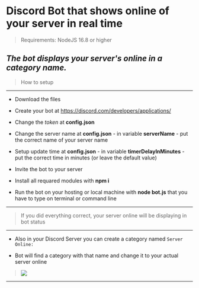 # Discord Bot that shows online of your server in real time
> Requirements: NodeJS 16.8 or higher

***The bot displays your server's online in a category name.***
------------
> How to setup
------------
- Download the files

- Create your bot at https://discord.com/developers/applications/

- Change the *token* at **config.json**
- Change the server name at **config.json** - in variable **serverName** - put the correct name of your server name
- Setup update time at **config.json** - in variable **timerDelayInMinutes** - put the correct time in minutes (or leave the default value)

- Invite the bot to your server

- Install all requared modules with **npm i**

- Run the bot on your hosting or local machine with **node bot.js** that you have to type on terminal or command line
------------
> If you did everything correct, your server online will be displaying in bot status
![]()
------------
- Also in your Discord Server  you can create a category named `Server Online:`

- Bot will find a category with that name and change it to your actual server online
> ![](https://i.imgur.com/vIkOf6n.png)
------------
